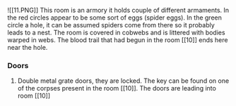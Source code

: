 ![[11.PNG]]
This room is an armory it holds couple of different armaments. In the red circles appear to be some sort of eggs (spider eggs). In the green circle a hole, it can be assumed spiders come from there so it probably leads to a nest. The room is covered in cobwebs and is littered with bodies warped in webs. The blood trail that had begun in the room [[10]] ends here near the hole.

### Doors
1. Double metal grate doors, they are locked. The key can be found on one of the corpses present in the room [[10]]. The doors are leading into room [[10]]